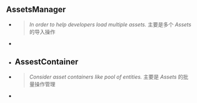 ## AssetsManager
- > _In order to help developers load multiple assets._  主要是多个 _Assets_ 的导入操作
-
- ## AssestContainer
- > _Consider asset containers like pool of entities._ 主要是 _Assets_ 的批量操作管理
-